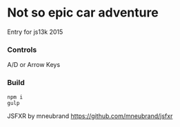 # Not so epic car adventure
Entry for js13k 2015

### Controls
A/D or Arrow Keys

### Build
```
npm i
gulp
```

JSFXR by mneubrand
https://github.com/mneubrand/jsfxr
